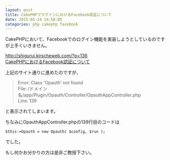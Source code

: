 ```yaml
---
layout: post
title: CakePHPプラグインにおけるFacebook認証について
date: 2015-05-14 14:58:05
categories: php cakephp facebook
---
```

<p>CakePHPにおいて、Facebookでのログイン機能を実装しようとしているのですが上手くいきません。</p>

<p><a href="http://shigurui.kirscheweb.com/?p=136" rel="nofollow noreferrer">http://shigurui.kirscheweb.com/?p=136</a><br>
<a href="https://ja.stackoverflow.com/questions/6422/cakephp%E3%81%AB%E3%81%8A%E3%81%91%E3%82%8Bfacebook%E8%AA%8D%E8%A8%BC%E3%81%AB%E3%81%A4%E3%81%84%E3%81%A6">CakePHPにおけるFacebook認証について</a></p>

<p>上記のサイト通りに進めたのですが、</p>

<blockquote>
  <p>Error: Class 'Opauth' not found   <br>
  File: /ドメイン名/app/Plugin/Opauth/Controller/OpauthAppController.php   <br>
  Line: 139</p>
</blockquote>

<p>と表示されてしまいます。</p>

<p>ちなみにOpauthAppController.phpの139行目のコードは</p>

<pre><code>$this-&gt;Opauth = new Opauth( $config, $run );
</code></pre>

<p>でした。</p>

<p>もし何かお分かりの方は是非ご教授下さい。</p>

